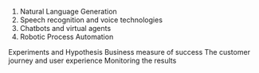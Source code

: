 1. Natural Language Generation
2. Speech recognition and voice technologies
3. Chatbots and virtual agents
4. Robotic Process Automation

Experiments and Hypothesis
Business measure of success
The customer journey and user experience
Monitoring the results
